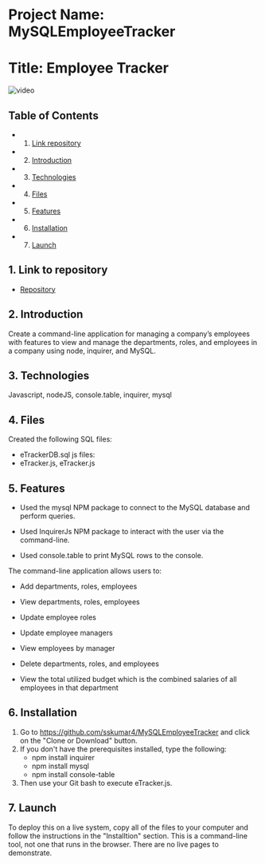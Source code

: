# Project Name: MySQLEmployeeTracker
# Title: Employee Tracker

![video](assets/EmployeeTracker.gif)

## Table of Contents

<!-- vscode-markdown-toc -->
* 1. [Link repository](#Linktorepository)
* 2. [Introduction](#Introduction)
* 3. [Technologies](#Technologies)
* 4. [Files](#Files)
* 5. [Features](#Features)
* 6. [Installation](Installation)
* 7. [Launch](#Launch)

<!-- vscode-markdown-toc-config
	numbering=true
	autoSave=true
	/vscode-markdown-toc-config -->
<!-- /vscode-markdown-toc -->

##  1. <a name='Linktorepository'></a>Link to repository

* [Repository](https://github.com/sskumar4/MySQLEmployeeTracker)

##  2. <a name='Introduction'></a>Introduction   
Create a command-line application for managing a company’s employees with features to view and manage the departments, roles, and employees in a company using node, inquirer, and MySQL.


##  3. <a name='Technologies'></a>Technologies 
Javascript, nodeJS, console.table, inquirer, mysql

##  4. <a name='Files'></a>Files
Created the following 
SQL files: 
  * eTrackerDB.sql
js files:
  * eTracker.js, eTracker.js

##  5. <a name='Features'></a>Features
  * Used the mysql NPM package to connect to the MySQL database and perform queries.

  * Used InquirerJs NPM package to interact with the user via the command-line.

  * Used console.table to print MySQL rows to the console. 
  
  The command-line application allows users to:

  * Add departments, roles, employees

  * View departments, roles, employees

  * Update employee roles
  
  * Update employee managers

  * View employees by manager

  * Delete departments, roles, and employees

  * View the total utilized budget which is the combined salaries of all employees in that department 

## 6. <a name='Installation'></a>Installation
1. Go to https://github.com/sskumar4/MySQLEmployeeTracker and click on the "Clone or Download" button. 
2. If you don't have the prerequisites installed, type the following:
   * npm install inquirer
   * npm install mysql
   * npm install console-table
3. Then use your Git bash to execute eTracker.js. 
  

## 7. <a name='Launch'></a>Launch

To deploy this on a live system, copy all of the files to your computer and follow the instructions in the "Installtion" section. This is a command-line tool, not one that runs in the browser. There are no live pages to demonstrate.




